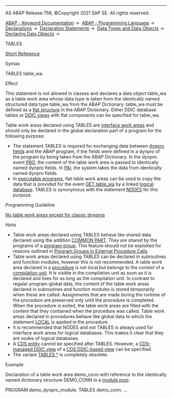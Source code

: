   

* * *

AS ABAP Release 756, ©Copyright 2021 SAP SE. All rights reserved.

[ABAP - Keyword Documentation](javascript:call_link\('abenabap.htm'\)) →  [ABAP - Programming Language](javascript:call_link\('abenabap_reference.htm'\)) →  [Declarations](javascript:call_link\('abendeclarations.htm'\)) →  [Declaration Statements](javascript:call_link\('abenabap_declarations.htm'\)) →  [Data Types and Data Objects](javascript:call_link\('abentypes_and_objects.htm'\)) →  [Declaring Data Objects](javascript:call_link\('abenobjects_statements.htm'\)) → 

TABLES

[Short Reference](javascript:call_link\('abaptables_shortref.htm'\))

Syntax

TABLES table\_wa.

Effect

This statement is not allowed in classes and declares a data object table\_wa as a table work area whose data type is taken from the identically named structured data type table\_wa from the ABAP Dictionary. table\_wa must be defined as a [flat structure](javascript:call_link\('abenflat_structure_glosry.htm'\) "Glossary Entry") in the ABAP Dictionary. Either DDIC database tables or [DDIC views](javascript:call_link\('abenddic_view_glosry.htm'\) "Glossary Entry") with flat components can be specified for table\_wa.

Table work areas declared using TABLES are [interface work areas](javascript:call_link\('abeninterface_work_area_glosry.htm'\) "Glossary Entry") and should only be declared in the global declaration part of a program for the following purpose:

-   The statement TABLES is required for exchanging data between [dynpro fields](javascript:call_link\('abendynpro_field_glosry.htm'\) "Glossary Entry") and the ABAP program, if the fields were defined in a dynpro of the program by being taken from the ABAP Dictionary. In the dynpro event [PBO](javascript:call_link\('abenpbo_glosry.htm'\) "Glossary Entry"), the content of the table work area is passed to identically named dynpro fields. In [PAI](javascript:call_link\('abenpai_glosry.htm'\) "Glossary Entry"), the system takes the data from identically named dynpro fields.
-   In [executable programs](javascript:call_link\('abenexecutable_program_glosry.htm'\) "Glossary Entry"), flat table work areas can be used to copy the data that is provided for the event [GET table\_wa](javascript:call_link\('abapget-.htm'\)) by a linked [logical database](javascript:call_link\('abenlogical_data_base_glosry.htm'\) "Glossary Entry"). TABLES is synonymous with the statement [NODES](javascript:call_link\('abapnodes.htm'\)) for this purpose.

Programming Guideline

[No table work areas except for classic dynpros](javascript:call_link\('abentable_work_area_guidl.htm'\) "Guideline")

Hints

-   Table work areas declared using TABLES behave like shared data declared using the addition [COMMON PART](javascript:call_link\('abapdata_common.htm'\)). They are shared by the programs of a [program group](javascript:call_link\('abenprogram_group_glosry.htm'\) "Glossary Entry"). This feature should not be exploited for reasons outlined in [Program Groups in External Procedure Calls](javascript:call_link\('abenprogram_groups.htm'\)).
-   Table work areas declared using TABLES can be declared in subroutines and function modules, however this is not recommended. A table work area declared in a [procedure](javascript:call_link\('abenprocedure_glosry.htm'\) "Glossary Entry") is not local but belongs to the context of a [compilation unit](javascript:call_link\('abencompilation_unit_glosry.htm'\) "Glossary Entry"). It is visible in the compilation unit as soon as it is declared and lives for as long as the compilation unit. In contrast to regular program-global data, the content of the table work areas declared in subroutines and function modules is stored temporarily when these are called. Assignments that are made during the runtime of the procedure are preserved only until the procedure is completed. When the procedure is exited, the table work areas are filled with the content that they contained when the procedure was called. Table work areas declared in procedures behave like global data to which the statement [LOCAL](javascript:call_link\('abaplocal.htm'\)) is applied in the procedure.
-   It is recommended that NODES and not TABLES is always used for interface work areas for logical databases. This makes it clear that they are nodes of logical databases.
-   A [CDS entity](javascript:call_link\('abencds_entity_glosry.htm'\) "Glossary Entry") cannot be specified after TABLES. However, a [CDS-managed DDIC view](javascript:call_link\('abencds_mngdddic_view_glosry.htm'\) "Glossary Entry") of a [CDS DDIC-based view](javascript:call_link\('abencds_v1_view_glosry.htm'\) "Glossary Entry") can be specified.
-   The variant [TABLES \*](javascript:call_link\('abaptables_asterisk.htm'\)) is completely obsolete.

Example

Declaration of a table work area demo\_conn with reference to the identically named dictionary structure DEMO\_CONN in a [module pool](javascript:call_link\('abenmodul_pool_glosry.htm'\) "Glossary Entry").

PROGRAM demo\_dynpro\_module.
TABLES demo\_conn.
...